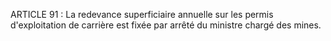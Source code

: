 ARTICLE 91 : La redevance superficiaire annuelle sur les permis
d'exploitation de carrière est fixée par arrêté du ministre chargé des
mines.
